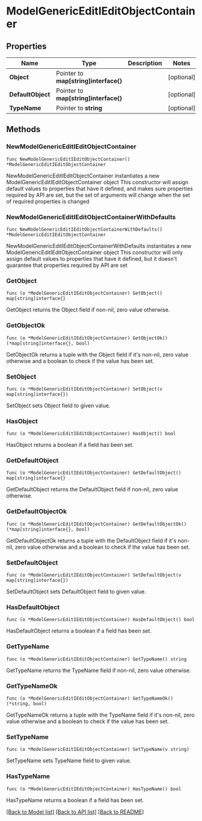 # ModelGenericEditIEditObjectContainer

## Properties

Name | Type | Description | Notes
------------ | ------------- | ------------- | -------------
**Object** | Pointer to **map[string]interface{}** |  | [optional] 
**DefaultObject** | Pointer to **map[string]interface{}** |  | [optional] 
**TypeName** | Pointer to **string** |  | [optional] 

## Methods

### NewModelGenericEditIEditObjectContainer

`func NewModelGenericEditIEditObjectContainer() *ModelGenericEditIEditObjectContainer`

NewModelGenericEditIEditObjectContainer instantiates a new ModelGenericEditIEditObjectContainer object
This constructor will assign default values to properties that have it defined,
and makes sure properties required by API are set, but the set of arguments
will change when the set of required properties is changed

### NewModelGenericEditIEditObjectContainerWithDefaults

`func NewModelGenericEditIEditObjectContainerWithDefaults() *ModelGenericEditIEditObjectContainer`

NewModelGenericEditIEditObjectContainerWithDefaults instantiates a new ModelGenericEditIEditObjectContainer object
This constructor will only assign default values to properties that have it defined,
but it doesn't guarantee that properties required by API are set

### GetObject

`func (o *ModelGenericEditIEditObjectContainer) GetObject() map[string]interface{}`

GetObject returns the Object field if non-nil, zero value otherwise.

### GetObjectOk

`func (o *ModelGenericEditIEditObjectContainer) GetObjectOk() (*map[string]interface{}, bool)`

GetObjectOk returns a tuple with the Object field if it's non-nil, zero value otherwise
and a boolean to check if the value has been set.

### SetObject

`func (o *ModelGenericEditIEditObjectContainer) SetObject(v map[string]interface{})`

SetObject sets Object field to given value.

### HasObject

`func (o *ModelGenericEditIEditObjectContainer) HasObject() bool`

HasObject returns a boolean if a field has been set.

### GetDefaultObject

`func (o *ModelGenericEditIEditObjectContainer) GetDefaultObject() map[string]interface{}`

GetDefaultObject returns the DefaultObject field if non-nil, zero value otherwise.

### GetDefaultObjectOk

`func (o *ModelGenericEditIEditObjectContainer) GetDefaultObjectOk() (*map[string]interface{}, bool)`

GetDefaultObjectOk returns a tuple with the DefaultObject field if it's non-nil, zero value otherwise
and a boolean to check if the value has been set.

### SetDefaultObject

`func (o *ModelGenericEditIEditObjectContainer) SetDefaultObject(v map[string]interface{})`

SetDefaultObject sets DefaultObject field to given value.

### HasDefaultObject

`func (o *ModelGenericEditIEditObjectContainer) HasDefaultObject() bool`

HasDefaultObject returns a boolean if a field has been set.

### GetTypeName

`func (o *ModelGenericEditIEditObjectContainer) GetTypeName() string`

GetTypeName returns the TypeName field if non-nil, zero value otherwise.

### GetTypeNameOk

`func (o *ModelGenericEditIEditObjectContainer) GetTypeNameOk() (*string, bool)`

GetTypeNameOk returns a tuple with the TypeName field if it's non-nil, zero value otherwise
and a boolean to check if the value has been set.

### SetTypeName

`func (o *ModelGenericEditIEditObjectContainer) SetTypeName(v string)`

SetTypeName sets TypeName field to given value.

### HasTypeName

`func (o *ModelGenericEditIEditObjectContainer) HasTypeName() bool`

HasTypeName returns a boolean if a field has been set.


[[Back to Model list]](../README.md#documentation-for-models) [[Back to API list]](../README.md#documentation-for-api-endpoints) [[Back to README]](../README.md)


